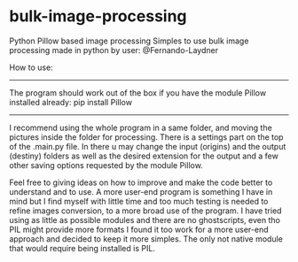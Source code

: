 # bulk-image-processing
Python Pillow based image processing
Simples to use bulk image processing made in python by user: @Fernando-Laydner 

How to use:
*******************************************************************************************************
The program should work out of the box if you have the module Pillow installed already: pip install Pillow
*******************************************************************************************************
I recommend using the whole program in a same folder, and moving the pictures inside the folder for processing. 
There is a settings part on the top of the .main.py file. In there u may change the input (origins) and the output (destiny) folders as well as the desired extension for the output and a few other saving options requested by  the module Pillow.

Feel free to giving ideas on how to improve and make the code better to understand and to use. 
A more user-end program is something I have in mind but I find myself with little time and too much testing is needed to refine images conversion, to a more broad use of the program. 
I have tried using as little as possible modules and there are no ghostscripts, even tho PIL might provide more formats I found it too work for a more user-end approach and decided to keep it more simples. The only not native module that would require being installed is PIL.
